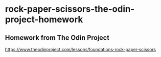 # rock-paper-scissors-the-odin-project-homework

## Homework from The Odin Project

https://www.theodinproject.com/lessons/foundations-rock-paper-scissors

